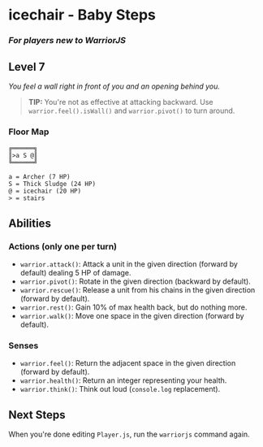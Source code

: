# icechair - Baby Steps

### _For players new to WarriorJS_

## Level 7

_You feel a wall right in front of you and an opening behind you._

> **TIP:** You're not as effective at attacking backward. Use `warrior.feel().isWall()` and `warrior.pivot()` to turn around.

### Floor Map

```
╔══════╗
║>a S @║
╚══════╝

a = Archer (7 HP)
S = Thick Sludge (24 HP)
@ = icechair (20 HP)
> = stairs
```

## Abilities

### Actions (only one per turn)

- `warrior.attack()`: Attack a unit in the given direction (forward by default) dealing 5 HP of damage.
- `warrior.pivot()`: Rotate in the given direction (backward by default).
- `warrior.rescue()`: Release a unit from his chains in the given direction (forward by default).
- `warrior.rest()`: Gain 10% of max health back, but do nothing more.
- `warrior.walk()`: Move one space in the given direction (forward by default).

### Senses

- `warrior.feel()`: Return the adjacent space in the given direction (forward by default).
- `warrior.health()`: Return an integer representing your health.
- `warrior.think()`: Think out loud (`console.log` replacement).

## Next Steps

When you're done editing `Player.js`, run the `warriorjs` command again.
